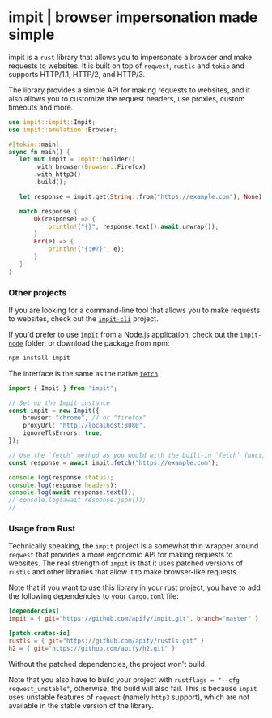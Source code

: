 # impit | browser impersonation made simple

impit is a `rust` library that allows you to impersonate a browser and make requests to websites. It is built on top of `reqwest`, `rustls` and `tokio` and supports HTTP/1.1, HTTP/2, and HTTP/3.

The library provides a simple API for making requests to websites, and it also allows you to customize the request headers, use proxies, custom timeouts and more.

```rust
use impit::impit::Impit;
use impit::emulation::Browser;

#[tokio::main]
async fn main() {
   let mut impit = Impit::builder()
       .with_browser(Browser::Firefox)
       .with_http3()
       .build();

   let response = impit.get(String::from("https://example.com"), None).await;

   match response {
       Ok(response) => {
           println!("{}", response.text().await.unwrap());
       }
       Err(e) => {
           println!("{:#?}", e);
       }
   }
}
```

### Other projects

If you are looking for a command-line tool that allows you to make requests to websites, check out the [`impit-cli`](https://github.com/apify/impit/tree/master/impit-cli) project.

If you'd prefer to use `impit` from a Node.js application, check out the [`impit-node`](https://github.com/apify/impit/tree/master/impit-node) folder, or download the package from npm:

```bash
npm install impit
```

The interface is the same as the native [`fetch`](https://developer.mozilla.org/en-US/docs/Web/API/Fetch_API/Using_Fetch).

```typescript
import { Impit } from 'impit';

// Set up the Impit instance
const impit = new Impit({
    browser: "chrome", // or "firefox"
    proxyUrl: "http://localhost:8080",
    ignoreTlsErrors: true,
});

// Use the `fetch` method as you would with the built-in `fetch` function
const response = await impit.fetch("https://example.com");

console.log(response.status);
console.log(response.headers);
console.log(await response.text());
// console.log(await response.json());
// ...
```

### Usage from Rust

Technically speaking, the `impit` project is a somewhat thin wrapper around `reqwest` that provides a more ergonomic API for making requests to websites.
The real strength of `impit` is that it uses patched versions of `rustls` and other libraries that allow it to make browser-like requests.

Note that if you want to use this library in your rust project, you have to add the following dependencies to your `Cargo.toml` file:
```toml
[dependencies]
impit = { git="https://github.com/apify/impit.git", branch="master" }

[patch.crates-io]
rustls = { git="https://github.com/apify/rustls.git" }
h2 = { git="https://github.com/apify/h2.git" }
```

Without the patched dependencies, the project won't build.

Note that you also have to build your project with `rustflags = "--cfg reqwest_unstable"`, otherwise, the build will also fail.
This is because `impit` uses unstable features of `reqwest` (namely `http3` support), which are not available in the stable version of the library.
